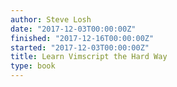 ```yaml
---
author: Steve Losh
date: "2017-12-03T00:00:00Z"
finished: "2017-12-16T00:00:00Z"
started: "2017-12-03T00:00:00Z"
title: Learn Vimscript the Hard Way
type: book
---
```

